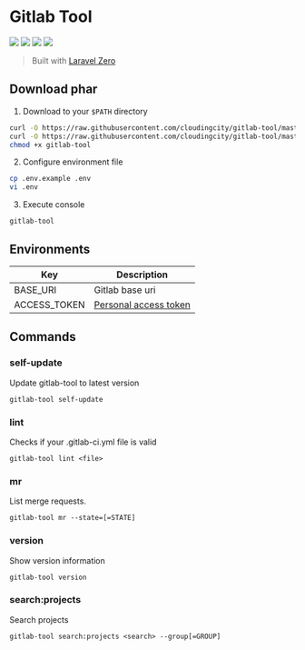 # Gitlab Tool

[![](https://img.shields.io/packagist/php-v/clouding/gitlab-tool.svg?style=flat-square)](https://packagist.org/packages/clouding/gitlab-tool)
[![](https://img.shields.io/github/release/cloudingcity/gitlab-tool.svg?style=flat-square)](https://packagist.org/packages/clouding/gitlab-tool)
[![](https://img.shields.io/travis/com/cloudingcity/gitlab-tool.svg?style=flat-square)](https://travis-ci.com/cloudingcity/gitlab-tool)
[![](https://img.shields.io/codecov/c/github/cloudingcity/gitlab-tool.svg?style=flat-square)](https://codecov.io/gh/cloudingcity/gitlab-tool)

> Built with [Laravel Zero](https://github.com/laravel-zero/laravel-zero)

## Download phar

1. Download to your `$PATH` directory
```bash
curl -O https://raw.githubusercontent.com/cloudingcity/gitlab-tool/master/builds/gitlab-tool
curl -O https://raw.githubusercontent.com/cloudingcity/gitlab-tool/master/.env.example
chmod +x gitlab-tool
```

2. Configure environment file
```bash
cp .env.example .env
vi .env
```

3. Execute console
```
gitlab-tool
```

## Environments

Key | Description
--- | ---
BASE_URI | Gitlab base uri
ACCESS_TOKEN | [Personal access token](https://docs.gitlab.com/ee/user/profile/personal_access_tokens.html)

## Commands

### self-update

Update gitlab-tool to latest version
```
gitlab-tool self-update
```

### lint

Checks if your .gitlab-ci.yml file is valid
```
gitlab-tool lint <file>
```

### mr

List merge requests.
```
gitlab-tool mr --state=[=STATE]
```

### version

Show version information
```
gitlab-tool version
```

### search:projects

Search projects
```
gitlab-tool search:projects <search> --group[=GROUP]
```

